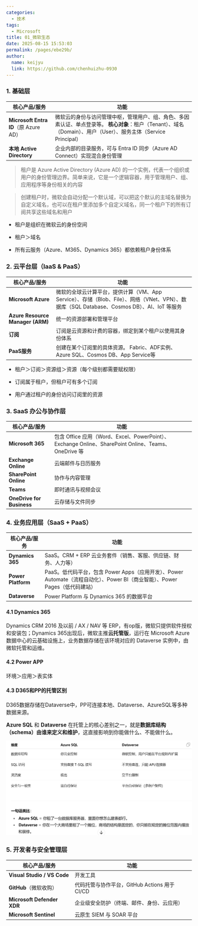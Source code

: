 ```yaml
---
categories: 
  - 技术
tags: 
  - Microsoft
title: 01_微软生态
date: 2025-08-15 15:53:03
permalink: /pages/ebe29b/
author: 
  name: keijyu
  link: https://github.com/chenhuizhu-0930
---
```


### 1. 基础层

| 核心产品/服务                         | 功能                                                         |
| ------------------------------------- | ------------------------------------------------------------ |
| **Microsoft Entra ID**（原 Azure AD） | 微软云的身份与访问管理中枢，管理用户、组、角色、多因素认证、单点登录等。 **核心对象**：租户（Tenant）、域名（Domain）、用户（User）、服务主体（Service Principal） |
| **本地 Active Directory**             | 企业内部的目录服务，可与 Entra ID 同步（Azure AD Connect）实现混合身份管理 |

> 租户是 Azure Active Directory (Azure AD) 的一个实例，代表一个组织或用户的身份管理边界。简单来说，它是一个逻辑容器，用于管理用户、组、应用程序等身份相关的内容

> 创建租户时，微软会自动分配一个默认域，可以把这个默认的主域名替换为自定义域名，也可以在租户里添加多个自定义域名，同一个租户下的所有订阅共享这些域名和用户

- 租户是组织在微软云的身份空间

- 租户＞域名

- 所有云服务（Azure、M365、Dynamics 365）都依赖租户身份体系

### 2. 云平台层（IaaS & PaaS）

| 核心产品/服务                    | 功能                                                         |
| -------------------------------- | ------------------------------------------------------------ |
| **Microsoft Azure**              | 微软的全球云计算平台，提供计算（VM、App Service）、存储（Blob、File）、网络（VNet、VPN）、数据库（SQL Database、Cosmos DB）、AI、IoT 等服务 |
| **Azure Resource Manager (ARM)** | 统一的资源部署和管理平台                                     |
| **订阅**                         | 订阅是云资源和计费的容器，绑定到某个租户以使用其身份体系     |
| **PaaS服务**                     | 创建在某个订阅里的具体资源。 Fabric、ADF实例、Azure SQL、Cosmos DB、App Service等 |

- 租户＞订阅＞资源组＞资源（每个级别都需要赋权限）

- 订阅属于租户，但租户可有多个订阅

- 用户通过租户的身份访问订阅里的资源

### 3. SaaS 办公与协作层

| 核心产品/服务             | 功能                                                         |
| ------------------------- | ------------------------------------------------------------ |
| **Microsoft 365**         | 包含 Office 应用（Word、Excel、PowerPoint）、Exchange Online、SharePoint Online、Teams、OneDrive 等 |
| **Exchange Online**       | 云端邮件与日历服务                                           |
| **SharePoint Online**     | 协作与内容管理                                               |
| **Teams**                 | 即时通讯与视频会议                                           |
| **OneDrive for Business** | 云存储与文件同步                                             |

### 4. 业务应用层（SaaS + PaaS）

| 核心产品/服务      | 功能                                                         |
| ------------------ | ------------------------------------------------------------ |
| **Dynamics 365**   | SaaS。CRM + ERP 云业务套件（销售、客服、供应链、财务、人力等） |
| **Power Platform** | PaaS。低代码平台，包含 Power Apps（应用开发）、Power Automate（流程自动化）、Power BI（商业智能）、Power Pages（低代码建站） |
| **Dataverse**      | Power Platform 与 Dynamics 365 的数据平台                    |

#### 4.1 Dynamics 365

Dynamics CRM 2016 及以前 / AX / NAV 等 ERP，有op版，微软只提供软件授权和安装包；Dynamics 365出现后，微软主推**云托管版**，运行在 Microsoft Azure 数据中心的云基础设施上，业务数据存储在该环境对应的 Dataverse 实例中，由微软托管和运维。

#### 4.2 **Power APP**

环境＞应用＞表实体

#### 4.3 D365和PP的托管区别

D365数据存储在Dataverse中，PP可连接本地、Dataverse、AzureSQL等多种数据来源。

**Azure SQL** 和 **Dataverse** 在托管上的核心差别之一，就是**数据库结构（schema）由谁来定义和维护**，这直接影响到你能做什么、不能做什么。

<img src="https://raw.githubusercontent.com/chenhuizhu-0930/picx-images-hosting/master/202508151533564.png" style="zoom: 67%;" />

### 5. 开发者与安全管理层

| 核心产品/服务               | 功能                                          |
| --------------------------- | --------------------------------------------- |
| **Visual Studio / VS Code** | 开发工具                                      |
| **GitHub**（微软收购）      | 代码托管与协作平台，GitHub Actions 用于 CI/CD |
| **Microsoft Defender XDR**  | 企业级安全防护（终端、邮件、身份、云应用）    |
| **Microsoft Sentinel**      | 云原生 SIEM 与 SOAR 平台                      |

